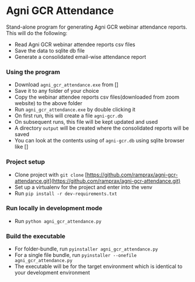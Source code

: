 # Agni GCR Attendance #

Stand-alone program for generating Agni GCR webinar attendance reports.
This will do the following:
* Read Agni GCR webinar attendee reports csv files
* Save the data to sqlite db file
* Generate a consolidated email-wise attendance report

### Using the program ###
* Download ```agni_gcr_attendance.exe``` from []
* Save it to any folder of your choice
* Copy the webinar attendee reports csv files(downloaded from zoom website) to the above folder
* Run ```agni_gcr_attendance.exe``` by double clicking it
* On first run, this will create a file ```agni-gcr.db```
* On subsequent runs, this file will be kept updated and used
* A directory `output` will be created where the consolidated reports will be saved
* You can look at the contents using of ```agni-gcr.db``` using sqlite browser like []

### Project setup ###

* Clone project with ```git clone``` [https://github.com/ramprax/agni-gcr-attendance.git](https://github.com/ramprax/agni-gcr-attendance.git)
* Set up a virtualenv for the project and enter into the venv
* Run ```pip install -r dev-requirements.txt```

### Run locally in development mode ###

* Run ```python agni_gcr_attendance.py```

### Build the executable ###

* For folder-bundle, run ```pyinstaller agni_gcr_attendance.py```
* For a single file bundle, run ```pyinstaller --onefile agni_gcr_attendance.py```
* The executable will be for the target environment which is identical to your development environment
